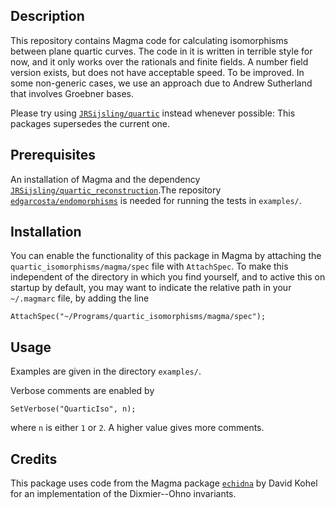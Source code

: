 Description
--

This repository contains Magma code for calculating isomorphisms between plane quartic curves. The code in it is written in terrible style for now, and it only works over the rationals and finite fields. A number field version exists, but does not have acceptable speed. To be improved. In some non-generic cases, we use an approach due to Andrew Sutherland that involves Groebner bases.

Please try using [`JRSijsling/quartic`](https://github.com/JRSijsling/quartic) instead whenever possible: This packages supersedes the current one.

Prerequisites
--

An installation of Magma and the dependency [`JRSijsling/quartic_reconstruction`](https://github.com/JRSijsling/quartic_reconstruction).The repository [`edgarcosta/endomorphisms`](https://github.com/edgarcosta/endomorphisms) is needed for running the tests in `examples/`.

Installation
--

You can enable the functionality of this package in Magma by attaching the `quartic_isomorphisms/magma/spec` file with `AttachSpec`. To make this independent of the directory in which you find yourself, and to active this on startup by default, you may want to indicate the relative path in your `~/.magmarc` file, by adding the line
```
AttachSpec("~/Programs/quartic_isomorphisms/magma/spec");
```

Usage
--

Examples are given in the directory `examples/`.

Verbose comments are enabled by
```
SetVerbose("QuarticIso", n);
```
where `n` is either `1` or `2`. A higher value gives more comments.

Credits
--

This package uses code from the Magma package [`echidna`](http://iml.univ-mrs.fr/~kohel/alg/index.html) by David Kohel for an implementation of the Dixmier--Ohno invariants.
